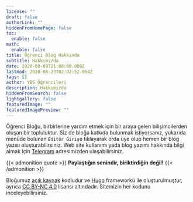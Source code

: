 ```yaml
---
license: ""
draft: false
authorLink: ""
hiddenFromHomePage: false
toc:
  enable: false
math:
  enable: false
title: Öğrenci Blog Hakkında
subtitle: Hakkımızda
date: 2020-08-09T21:00:00.000Z
lastmod: 2020-08-23T02:02:52.064Z
tags: []
author: YBS Öğrencileri
description: Hakkımızda
hiddenFromSearch: false
lightgallery: false
featuredImage: ""
featuredImagePreview: ""
---
```

Öğrenci Bloğu, birbirlerine yardım etmek için bir araya gelen bilişimcilerden oluşan bir topluluktur. Siz de bloğa katkıda bulunmak istiyorsanız, yukarıda menüde bulunan `Editör Giriş`e tıklayarak orda üye olup hemen bir blog yazısı oluşturabilirsiniz. Web site kullanımı yada blog yazımı hakkında bilgi almak için [Telegram](https://t.me/pauybs) adresimizden ulaşabilirsiniz.

{{< admonition quote >}}
**Paylaştığın senindir, biriktirdiğin değil!**
{{< /admonition >}}

Bloğumuz [açık kaynak](https://github.com/ybsci/pau) kodludur ve [Hugo](https://gohugo.io/)  frameworkü ile oluşturulmuştur, ayrıca [CC BY-NC 4.0](https://creativecommons.org/licenses/by-nc/4.0/deed.tr) lisansı altındadır. Sitemizin her kodunu inceleyebilirsiniz.